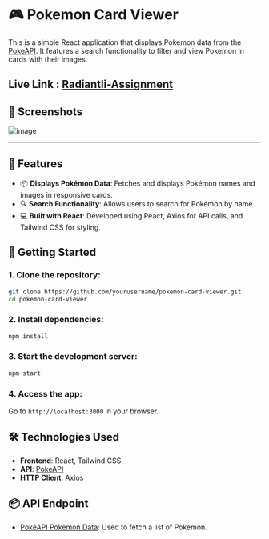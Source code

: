 # 🎮 Pokemon Card Viewer

This is a simple React application that displays Pokemon data from the [PokeAPI](https://pokeapi.co/). It features a search functionality to filter and view Pokemon in cards with their images.

## Live Link : [Radiantli-Assignment](https://uzer-radiantly-pokemon-assignment.netlify.app/) 


## 📸 Screenshots

![image](https://github.com/user-attachments/assets/81181024-1a25-4b49-8bfd-c905f87c4d4c)


---

## 🌟 Features
- 📦 **Displays Pokémon Data**: Fetches and displays Pokémon names and images in responsive cards.
- 🔍 **Search Functionality**: Allows users to search for Pokémon by name.
- 💻 **Built with React**: Developed using React, Axios for API calls, and Tailwind CSS for styling.

## 🚀 Getting Started

### 1. Clone the repository:
```bash
git clone https://github.com/yourusername/pokemon-card-viewer.git
cd pokemon-card-viewer
```

### 2. Install dependencies:
```bash
npm install
```

### 3. Start the development server:
```bash
npm start
```

### 4. Access the app:
Go to `http://localhost:3000` in your browser.

## 🛠️ Technologies Used
- **Frontend**: React, Tailwind CSS
- **API**: [PokeAPI](https://pokeapi.co/)
- **HTTP Client**: Axios

## 📦 API Endpoint
- [PokéAPI Pokemon Data](https://pokeapi.co/api/v2/pokemon): Used to fetch a list of Pokemon.

